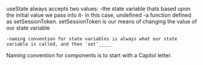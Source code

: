 useState always accepts two values:
    -the state variable thats based upon the initial value we pass into it- in this case,
    undefined
    -a function defined as setSessionToken. setSessionToken is our means of changing the value of our state variable

    -naming convention for state variables is always what our state variable is called, and then 'set'_____


Naming convention for components is to start with a Capitol letter.